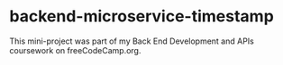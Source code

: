 # backend-microservice-timestamp
This mini-project was part of my Back End Development and APIs coursework on freeCodeCamp.org.
